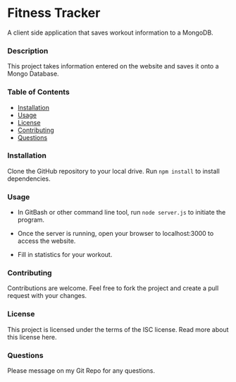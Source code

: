 # Fitness Tracker

A client side application that saves workout information to a MongoDB.

### Description

This project takes information entered on the website and saves it onto a Mongo Database. 

### Table of Contents

* [Installation](#installation)
* [Usage](#usage)
* [License](#license)
* [Contributing](#contributing)
* [Questions](#questions)

### Installation
Clone the GitHub repository to your local drive. Run `npm install` to install dependencies.

### Usage

* In GitBash or other command line tool, run `node server.js` to initiate the program. 

* Once the server is running, open your browser to localhost:3000 to access the website.

* Fill in statistics for your workout.

### Contributing

Contributions are welcome. Feel free to fork the project and create a pull request with your changes.

### License

This project is licensed under the terms of the ISC license. Read more about this license here.

### Questions

Please message on my Git Repo for any questions.
